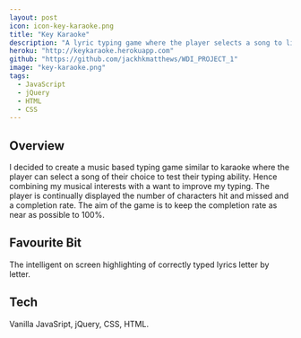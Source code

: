 ```yaml
---
layout: post
icon: icon-key-karaoke.png
title: "Key Karaoke"
description: "A lyric typing game where the player selects a song to listen and type to as the lyrics waterfall, line by line, down the screen."
heroku: "http://keykaraoke.herokuapp.com"
github: "https://github.com/jackhkmatthews/WDI_PROJECT_1"
image: "key-karaoke.png"
tags:
  - JavaScript
  - jQuery
  - HTML
  - CSS
---
```


## Overview

I decided to create a music based typing game similar to karaoke where the player can select a song of their choice to test their typing ability.  Hence combining my musical interests with a want to improve my typing. The player is continually displayed the number of characters hit and missed and a completion rate. The aim of the game is to keep the completion rate as near as possible to 100%.

## Favourite Bit

The intelligent on screen highlighting of correctly typed lyrics letter by letter.

## Tech

Vanilla JavaSript, jQuery, CSS, HTML.
